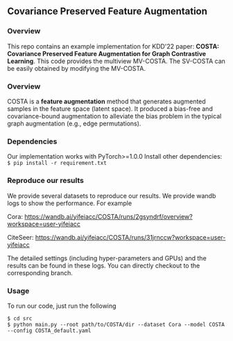 ## Covariance Preserved Feature Augmentation

### Overview
This repo contains an example implementation for KDD'22 paper: **COSTA: Covariance Preserved Feature Augmentation for Graph Contrastive Learning**. 
This code provides the multiview MV-COSTA. The SV-COSTA can be easily obtained by modifying the MV-COSTA.

### Overview

COSTA is a **feature augmentation** method that generates augmented samples in the feature space (latent space). It produced a bias-free and covariance-bound augmentation to alleviate the bias problem in the typical graph augmentation (e.g., edge permutations). 

### Dependencies
Our implementation works with PyTorch>=1.0.0 Install other dependencies: `$ pip install -r requirement.txt`

### Reproduce our results
We provide several datasets to reproduce our results. We provide wandb logs to show the performance. For example

Cora: https://wandb.ai/yifeiacc/COSTA/runs/2gsyndrf/overview?workspace=user-yifeiacc

CiteSeer: https://wandb.ai/yifeiacc/COSTA/runs/31jrnccw?workspace=user-yifeiacc

The detailed settings (including hyper-parameters and GPUs) and the results can be found in these logs. You can directly checkout to the corresponding branch.

### Usage
To run our code, just run the following
```
$ cd src 
$ python main.py --root path/to/COSTA/dir --dataset Cora --model COSTA --config COSTA_default.yaml
